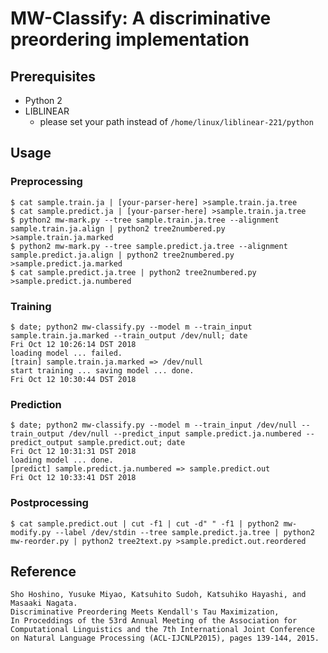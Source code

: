 
# MW-Classify: A discriminative preordering implementation

## Prerequisites

- Python 2
- LIBLINEAR
    - please set your path instead of `/home/linux/liblinear-221/python`

## Usage

### Preprocessing

```console
$ cat sample.train.ja | [your-parser-here] >sample.train.ja.tree
$ cat sample.predict.ja | [your-parser-here] >sample.train.ja.tree
$ python2 mw-mark.py --tree sample.train.ja.tree --alignment sample.train.ja.align | python2 tree2numbered.py >sample.train.ja.marked
$ python2 mw-mark.py --tree sample.predict.ja.tree --alignment sample.predict.ja.align | python2 tree2numbered.py >sample.predict.ja.marked
$ cat sample.predict.ja.tree | python2 tree2numbered.py >sample.predict.ja.numbered
```

### Training

```console
$ date; python2 mw-classify.py --model m --train_input sample.train.ja.marked --train_output /dev/null; date
Fri Oct 12 10:26:14 DST 2018
loading model ... failed.
[train] sample.train.ja.marked => /dev/null
start training ... saving model ... done.
Fri Oct 12 10:30:44 DST 2018
```

### Prediction

```console
$ date; python2 mw-classify.py --model m --train_input /dev/null --train_output /dev/null --predict_input sample.predict.ja.numbered --predict_output sample.predict.out; date
Fri Oct 12 10:31:31 DST 2018
loading model ... done.
[predict] sample.predict.ja.numbered => sample.predict.out
Fri Oct 12 10:33:41 DST 2018
```

### Postprocessing

```console
$ cat sample.predict.out | cut -f1 | cut -d" " -f1 | python2 mw-modify.py --label /dev/stdin --tree sample.predict.ja.tree | python2 mw-reorder.py | python2 tree2text.py >sample.predict.out.reordered
```

## Reference

```
Sho Hoshino, Yusuke Miyao, Katsuhito Sudoh, Katsuhiko Hayashi, and Masaaki Nagata.
Discriminative Preordering Meets Kendall's Tau Maximization,
In Proceddings of the 53rd Annual Meeting of the Association for Computational Linguistics and the 7th International Joint Conference on Natural Language Processing (ACL-IJCNLP2015), pages 139-144, 2015.
```
